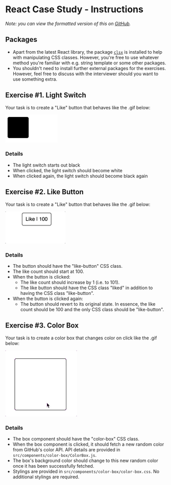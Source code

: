# React Case Study - Instructions

*Note: you can view the formatted version of this on [GitHub](https://github.com/bnguyensn/react-case-study/blob/master/INSTRUCTIONS.md).*

## Packages

- Apart from the latest React library, the package [`clsx`](https://www.npmjs.com/package/clsx) is installed to help with manipulating CSS classes. However, you're free to use whatever method you're familiar with e.g. string template or some other packages.
- You shouldn't need to install further external packages for the exercises. However, feel free to discuss with the interviewer should you want to use something extra.

## Exercise #1. Light Switch

Your task is to create a "Like" button that behaves like the .gif
below:

![Light switch](light-switch.gif)

### Details

- The light switch starts out black
- When clicked, the light switch should become white
- When clicked again, the light switch should become black again

## Exercise #2. Like Button

Your task is to create a "Like" button that behaves like the .gif
below:

![Like button](like-button.gif)

### Details

- The button should have the "like-button" CSS class.
- The like count should start at 100.
- When the button is clicked:
  - The like count should increase by 1 (i.e. to 101).
  - The like button should have the CSS class "liked" in addition to having the CSS class "like-button".
- When the button is clicked again:
  - The button should revert to its original state. In essence, the like count should be 100 and the only CSS class should be "like-button".

## Exercise #3. Color Box

Your task is to create a color box that changes color on click like the .gif
below:

![Color box](color-box.gif)

### Details

- The box component should have the "color-box" CSS class.
- When the box component is clicked, it should fetch a new random color from GitHub's color API. API details are provided in `src/components/color-box/ColorBox.js`.
- The box's background color should change to this new random color once it has been successfully fetched.
- Stylings are provided in `src/components/color-box/color-box.css`. No additional stylings are required.
